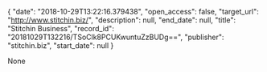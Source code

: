 {
  "date": "2018-10-29T13:22:16.379438", 
  "open_access": false, 
  "target_url": "http://www.stitchin.biz/", 
  "description": null, 
  "end_date": null, 
  "title": "Stitchin Business", 
  "record_id": "20181029T132216/TSoClk8PCUKwuntuZzBUDg==", 
  "publisher": "stitchin.biz", 
  "start_date": null
}

None